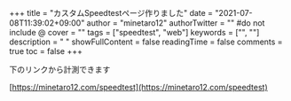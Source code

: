 +++
title = "カスタムSpeedtestページ作りました"
date = "2021-07-08T11:39:02+09:00"
author = "minetaro12"
authorTwitter = "" #do not include @
cover = ""
tags = ["speedtest", "web"]
keywords = ["", ""]
description = " "
showFullContent = false
readingTime = false
comments = true
toc = false
+++

下のリンクから計測できます

[https://minetaro12.com/speedtest](https://minetaro12.com/speedtest)

